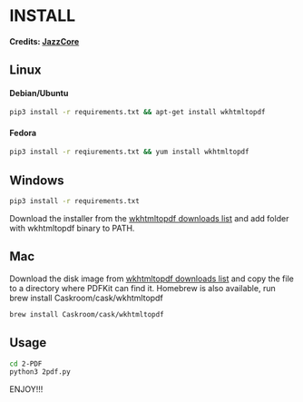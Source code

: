 # INSTALL
#### Credits: [JazzCore](https://github.com/JazzCore)

## Linux
#### Debian/Ubuntu
```bash
pip3 install -r requirements.txt && apt-get install wkhtmltopdf
```

#### Fedora
```bash
pip3 install -r reqiurements.txt && yum install wkhtmltopdf
```


## Windows
```bash
pip3 install -r requirements.txt
```
Download the installer from the [wkhtmltopdf downloads list](http://wkhtmltopdf.org/downloads.html) and add folder with wkhtmltopdf binary to PATH.


## Mac
Download the disk image from [wkhtmltopdf downloads list](http://wkhtmltopdf.org/downloads.html) and copy the file to a directory where PDFKit can find it. Homebrew is also available, run brew install Caskroom/cask/wkhtmltopdf
```bash
brew install Caskroom/cask/wkhtmltopdf
```

## Usage
```bash
cd 2-PDF
python3 2pdf.py
```
ENJOY!!!
